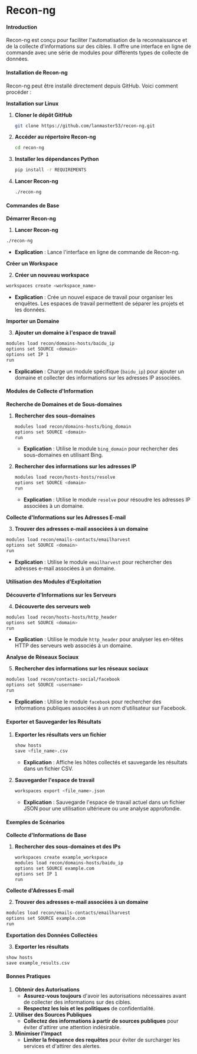 # Recon-ng

#### Introduction

Recon-ng est conçu pour faciliter l'automatisation de la reconnaissance et de la collecte d'informations sur des cibles. Il offre une interface en ligne de commande avec une série de modules pour différents types de collecte de données.

#### Installation de Recon-ng

Recon-ng peut être installé directement depuis GitHub. Voici comment procéder :

**Installation sur Linux**

1.  **Cloner le dépôt GitHub**

    ```bash
    git clone https://github.com/lanmaster53/recon-ng.git
    ```
2.  **Accéder au répertoire Recon-ng**

    ```bash
    cd recon-ng
    ```
3.  **Installer les dépendances Python**

    ```bash
    pip install -r REQUIREMENTS
    ```
4.  **Lancer Recon-ng**

    ```bash
    ./recon-ng
    ```

#### Commandes de Base

**Démarrer Recon-ng**

1. **Lancer Recon-ng**

```bash
./recon-ng
```

* **Explication** : Lance l'interface en ligne de commande de Recon-ng.



**Créer un Workspace**

2. **Créer un nouveau workspace**

```bash
workspaces create <workspace_name>
```

* **Explication** : Crée un nouvel espace de travail pour organiser les enquêtes. Les espaces de travail permettent de séparer les projets et les données.



**Importer un Domaine**

3. **Ajouter un domaine à l'espace de travail**

```bash
modules load recon/domains-hosts/baidu_ip
options set SOURCE <domain>
options set IP 1
run
```

* **Explication** : Charge un module spécifique (`baidu_ip`) pour ajouter un domaine et collecter des informations sur les adresses IP associées.



#### Modules de Collecte d'Information

**Recherche de Domaines et de Sous-domaines**

1.  **Rechercher des sous-domaines**

    ```bash
    modules load recon/domains-hosts/bing_domain
    options set SOURCE <domain>
    run
    ```

    * **Explication** : Utilise le module `bing_domain` pour rechercher des sous-domaines en utilisant Bing.


2.  **Rechercher des informations sur les adresses IP**

    ```bash
    modules load recon/hosts-hosts/resolve
    options set SOURCE <domain>
    run
    ```

    * **Explication** : Utilise le module `resolve` pour résoudre les adresses IP associées à un domaine.



**Collecte d'Informations sur les Adresses E-mail**

3. **Trouver des adresses e-mail associées à un domaine**

```bash
modules load recon/emails-contacts/emailharvest
options set SOURCE <domain>
run
```

* **Explication** : Utilise le module `emailharvest` pour rechercher des adresses e-mail associées à un domaine.



#### Utilisation des Modules d'Exploitation

**Découverte d'Informations sur les Serveurs**

4. **Découverte des serveurs web**

```bash
modules load recon/hosts-hosts/http_header
options set SOURCE <domain>
run
```

* **Explication** : Utilise le module `http_header` pour analyser les en-têtes HTTP des serveurs web associés à un domaine.



**Analyse de Réseaux Sociaux**

5. **Rechercher des informations sur les réseaux sociaux**

```bash
modules load recon/contacts-social/facebook
options set SOURCE <username>
run
```

* **Explication** : Utilise le module `facebook` pour rechercher des informations publiques associées à un nom d'utilisateur sur Facebook.



#### Exporter et Sauvegarder les Résultats

1.  **Exporter les résultats vers un fichier**

    ```bash
    show hosts
    save <file_name>.csv
    ```

    * **Explication** : Affiche les hôtes collectés et sauvegarde les résultats dans un fichier CSV.


2.  **Sauvegarder l'espace de travail**

    ```bash
    workspaces export <file_name>.json
    ```

    * **Explication** : Sauvegarde l'espace de travail actuel dans un fichier JSON pour une utilisation ultérieure ou une analyse approfondie.



#### Exemples de Scénarios

**Collecte d'Informations de Base**

1.  **Rechercher des sous-domaines et des IPs**

    ```bash
    workspaces create example_workspace
    modules load recon/domains-hosts/baidu_ip
    options set SOURCE example.com
    options set IP 1
    run
    ```

**Collecte d'Adresses E-mail**

2. **Trouver des adresses e-mail associées à un domaine**

```bash
modules load recon/emails-contacts/emailharvest
options set SOURCE example.com
run
```

**Exportation des Données Collectées**

3. **Exporter les résultats**

```bash
show hosts
save example_results.csv
```

#### Bonnes Pratiques

1. **Obtenir des Autorisations**
   * **Assurez-vous toujours** d'avoir les autorisations nécessaires avant de collecter des informations sur des cibles.
   * **Respectez les lois et les politiques** de confidentialité.
2. **Utiliser des Sources Publiques**
   * **Collectez des informations à partir de sources publiques** pour éviter d'attirer une attention indésirable.
3. **Minimiser l'Impact**
   * **Limiter la fréquence des requêtes** pour éviter de surcharger les services et d'attirer des alertes.

